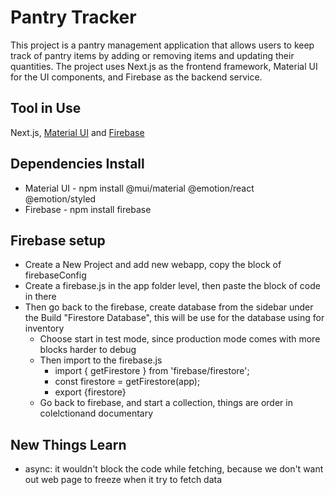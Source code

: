 # Pantry Tracker

This project is a pantry management application that allows users to keep track of pantry items by adding or removing items and updating their quantities. The project uses Next.js as the frontend framework, Material UI for the UI components, and Firebase as the backend service.

## Tool in Use

Next.js, [Material UI](https://mui.com/material-ui/) and [Firebase](https://console.firebase.google.com/)

## Dependencies Install

- Material UI - npm install @mui/material @emotion/react @emotion/styled
- Firebase - npm install firebase

## Firebase setup

- Create a New Project and add new webapp, copy the block of firebaseConfig
- Create a firebase.js in the app folder level, then paste the block of code in there
- Then go back to the firebase, create database from the sidebar under the Build "Firestore Database", this will be use for the database using for inventory
  - Choose start in test mode, since production mode comes with more blocks harder to debug
  - Then import to the firebase.js
    - import { getFirestore } from 'firebase/firestore';
    - const firestore = getFirestore(app);
    - export {firestore}
  - Go back to firebase, and start a collection, things are order in colelctionand documentary

## New Things Learn

- async: it wouldn't block the code while fetching, because we don't want out web page to freeze when it try to fetch data
